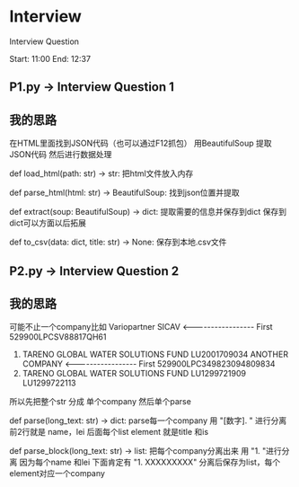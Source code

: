 # Interview
Interview Question

Start: 11:00
End: 12:37

## P1.py -> Interview Question 1
## 我的思路
在HTML里面找到JSON代码（也可以通过F12抓包）
用BeautifulSoup 提取JSON代码
然后进行数据处理

def load_html(path: str) -> str:
  把html文件放入内存
  
def parse_html(html: str) -> BeautifulSoup:
   找到json位置并提取

def extract(soup: BeautifulSoup) -> dict:
  提取需要的信息并保存到dict
  保存到dict可以方面以后拓展

def to_csv(data: dict, title: str) -> None:
  保存到本地.csv文件

## P2.py -> Interview Question 2
## 我的思路
可能不止一个company比如
Variopartner SICAV            <----------------- First
529900LPCSV88817QH61
1. TARENO GLOBAL WATER SOLUTIONS FUND
LU2001709034
ANOTHER COMPANY               <----------------- First
529900LPC349823094809834
1. TARENO GLOBAL WATER SOLUTIONS FUND
LU1299721909
LU1299722113

所以先把整个str 分成 单个company
然后单个parse

def parse(long_text: str) -> dict:
  parse每一个company
  用 "[数字]. " 进行分离
  前2行就是 name，lei
  后面每个list element 就是title 和is
 
 def parse_block(long_text: str) -> list:
  把每个company分离出来
  用 "1. "进行分离 因为每个name 和lei 下面肯定有 "1. XXXXXXXXX"
  分离后保存为list，每个element对应一个company
  
  
  
